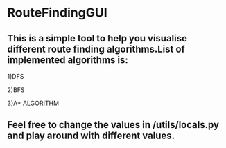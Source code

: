 # RouteFindingGUI

## This is a simple tool to help you visualise different route finding algorithms.List of implemented algorithms is:

1)DFS 

2)BFS

3)A* ALGORITHM

## Feel free to change the values in /utils/locals.py and play around with different values.
